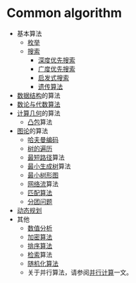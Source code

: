 # Common algorithm

* 基本算法
  * [枚举](https://zh.wikipedia.org/wiki/%E6%9E%9A%E4%B8%BE)
  * [搜索](https://zh.wikipedia.org/wiki/%E6%90%9C%E7%B4%A2_%28%E8%AE%A1%E7%AE%97%E6%9C%BA%29)
    * [深度优先搜索](https://zh.wikipedia.org/wiki/%E6%B7%B1%E5%BA%A6%E4%BC%98%E5%85%88%E6%90%9C%E7%B4%A2)
    * [广度优先搜索](https://zh.wikipedia.org/wiki/%E5%B9%BF%E5%BA%A6%E4%BC%98%E5%85%88%E6%90%9C%E7%B4%A2)
    * [启发式搜索](https://zh.wikipedia.org/wiki/%E5%90%AF%E5%8F%91%E5%BC%8F%E6%90%9C%E7%B4%A2)
    * [遗传算法](https://zh.wikipedia.org/wiki/%E9%81%97%E4%BC%A0%E7%AE%97%E6%B3%95)
* [数据结构](https://zh.wikipedia.org/wiki/%E6%95%B0%E6%8D%AE%E7%BB%93%E6%9E%84)的算法
* [数论与代数算法](https://zh.wikipedia.org/w/index.php?title=%E6%95%B0%E8%AE%BA%E4%B8%8E%E4%BB%A3%E6%95%B0%E7%AE%97%E6%B3%95&action=edit&redlink=1)
* [计算几何](https://zh.wikipedia.org/wiki/%E8%AE%A1%E7%AE%97%E5%87%A0%E4%BD%95)的算法
  * [凸包](https://zh.wikipedia.org/wiki/%E5%87%B8%E5%8C%85)算法
* [图论](https://zh.wikipedia.org/wiki/%E5%9B%BE%E8%AE%BA)的算法
  * [哈夫曼编码](https://zh.wikipedia.org/wiki/%E5%93%88%E5%A4%AB%E6%9B%BC%E7%BC%96%E7%A0%81)
  * [树的遍历](https://zh.wikipedia.org/wiki/%E6%A0%91%E7%9A%84%E9%81%8D%E5%8E%86)
  * [最短路径](https://zh.wikipedia.org/wiki/%E6%9C%80%E7%9F%AD%E8%B7%AF%E5%BE%84)算法
  * [最小生成树](https://zh.wikipedia.org/wiki/%E6%9C%80%E5%B0%8F%E7%94%9F%E6%88%90%E6%A0%91)算法
  * [最小树形图](https://zh.wikipedia.org/w/index.php?title=%E6%9C%80%E5%B0%8F%E6%A0%91%E5%BD%A2%E5%9B%BE&action=edit&redlink=1)
  * [网络流](https://zh.wikipedia.org/wiki/%E7%BD%91%E7%BB%9C%E6%B5%81)算法
  * [匹配算法](https://zh.wikipedia.org/w/index.php?title=%E5%8C%B9%E9%85%8D%E7%AE%97%E6%B3%95&action=edit&redlink=1)
  * [分团问题](https://zh.wikipedia.org/wiki/%E5%88%86%E5%9C%98%E5%95%8F%E9%A1%8C)
* [动态规划](https://zh.wikipedia.org/wiki/%E5%8A%A8%E6%80%81%E8%A7%84%E5%88%92)
* 其他
  * [数值分析](https://zh.wikipedia.org/wiki/%E6%95%B0%E5%80%BC%E5%88%86%E6%9E%90)
  * [加密算法](https://zh.wikipedia.org/wiki/%E5%8A%A0%E5%AF%86%E7%AE%97%E6%B3%95)
  * [排序算法](https://zh.wikipedia.org/wiki/%E6%8E%92%E5%BA%8F%E7%AE%97%E6%B3%95)
  * [检索](https://zh.wikipedia.org/wiki/%E6%AA%A2%E7%B4%A2)算法
  * [随机化算法](https://zh.wikipedia.org/wiki/%E9%9A%8F%E6%9C%BA%E5%8C%96%E7%AE%97%E6%B3%95)
  * 关于并行算法，请参阅[并行计算](https://zh.wikipedia.org/wiki/%E5%B9%B6%E8%A1%8C%E8%AE%A1%E7%AE%97)一文。



